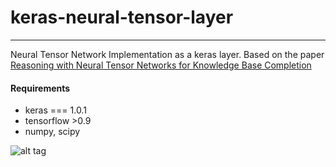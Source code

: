 # keras-neural-tensor-layer
--------


Neural Tensor Network Implementation as a keras layer. Based on the paper
[Reasoning with Neural Tensor Networks for Knowledge Base Completion](http://nlp.stanford.edu/pubs/SocherChenManningNg_NIPS2013.pdf)


#### Requirements
- keras === 1.0.1
- tensorflow >0.9
- numpy, scipy


![alt tag](https://github.com/dapurv5/keras-neural-tensor-layer/blob/master/images/ntn.png)
